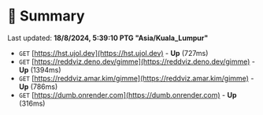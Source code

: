 # 📖 Summary
Last updated: **18/8/2024, 5:39:10 PTG "Asia/Kuala_Lumpur"**

- `GET` [https://hst.ujol.dev](https://hst.ujol.dev) - **Up** (727ms)
- `GET` [https://reddviz.deno.dev/gimme](https://reddviz.deno.dev/gimme) - **Up** (1394ms)
- `GET` [https://reddviz.amar.kim/gimme](https://reddviz.amar.kim/gimme) - **Up** (786ms)
- `GET` [https://dumb.onrender.com](https://dumb.onrender.com) - **Up** (316ms)
